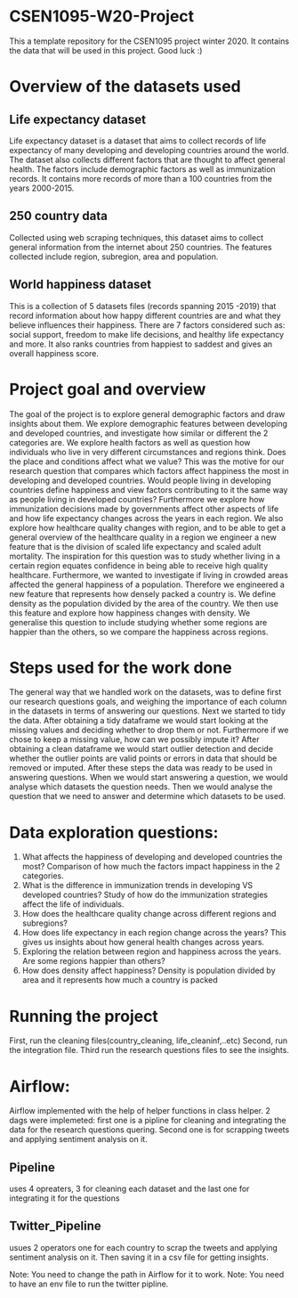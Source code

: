 # CSEN1095-W20-Project
This a template repository for the CSEN1095 project winter 2020. It contains the data that will be used in this project. 
Good luck :)

# Overview of the datasets used
## Life expectancy dataset

Life expectancy dataset is a dataset that aims to collect records of life expectancy of many developing and developing countries around the world. The dataset also collects different factors that are thought to affect general health. The factors include demographic factors as well as immunization records. It contains more records of more than a 100 countries from the years 2000-2015.

## 250 country data

Collected using web scraping techniques, this dataset aims to collect general information from the internet about 250 countries. The features collected include region, subregion, area and population. 

## World happiness dataset

This is a collection of 5 datasets files (records spanning 2015 -2019) that record information about how happy different countries are and what they believe influences their happiness. There are 7 factors considered such as: social support, freedom to make life decisions, and healthy life expectancy and more. It also ranks countries from happiest to saddest and gives an overall happiness score.

# Project goal and overview

The goal of the project is to explore general demographic factors and draw insights about them. We explore demographic features between developing and developed countries, and investigate how similar or different the 2 categories are.
We explore health factors as well as question how individuals who live in very different circumstances and regions think. Does the place and conditions affect what we value? This was the motive for our research question that compares which factors affect happiness the most in developing and developed countries. Would people living in developing countries define happiness and view factors contributing to it the same way as people  living in developed countries?
Furthermore we explore how immunization decisions made by governments affect other aspects of life and how life expectancy changes across the years in each region.  We also explore how healthcare quality changes with region, and to be able to get a general overview of the healthcare quality in a region we engineer a new feature that is the division of scaled life expectancy and scaled adult mortality. The inspiration for this question was to study whether living in a certain region equates confidence in being able to receive high quality healthcare. Furthermore, we wanted to investigate if living in crowded areas affected the general happiness of a population. Therefore we engineered a new feature that represents how densely packed a country is. We define density as the population divided by the area of the country. We then use this feature and explore how happiness changes with density. We generalise this question to include studying whether some regions are happier than the others, so we compare the happiness across regions.

# Steps used for the work done

The general way that we handled work on the datasets, was to define first our research questions goals, and weighing the importance of each column in the datasets in terms of answering our questions. Next we started to tidy the data. After obtaining a tidy dataframe we would start looking at the missing values and deciding whether to drop them or not. Furthermore if we chose to keep a missing value, how can we possibly impute it? After obtaining a clean dataframe we would start outlier detection and decide whether the outlier points are valid points or errors in data that should be removed or imputed. After these steps the data was ready to be used in answering questions. When we would start answering a question, we would analyse which datasets the question needs. Then we would analyse the question that we need to answer and determine which datasets to be used.

# Data exploration questions:

1. What affects the happiness of developing and developed countries the most? Comparison of how much the factors impact happiness in the 2 categories.
2. What is the difference in immunization trends in developing VS developed countries? Study of how do the immunization strategies affect the life of individuals.
3. How does the healthcare quality change across different regions and subregions? 
4. How does life expectancy in each region change across the years? This gives us insights about how general health changes across years.
5. Exploring the relation between region and happiness across the years. Are some regions happier than others?
6. How does density affect happiness? Density is population divided by area and it represents how much a country is packed


# Running the project
First, run the cleaning files(country_cleaning, life_cleaninf,..etc)
Second, run the integration file.
Third run the research questions files to see the insights.

# Airflow:
Airflow implemented with the help of helper functions in class helper.
2 dags were implemeted:
first one is a pipline for cleaning and integrating the data for the research questions quering.
Second one is for scrapping tweets and applying sentiment analysis on it.

## Pipeline 
uses 4 opreaters, 3 for cleaning each dataset and the last one for integrating it for the questions

## Twitter_Pipeline
usues 2 operators one for each country to scrap the tweets and applying sentiment analysis on it. Then saving it in a csv file for getting insights.

Note: You need to change the path in Airflow for it to work.
Note: You need to have an env file to run the twitter pipline.
